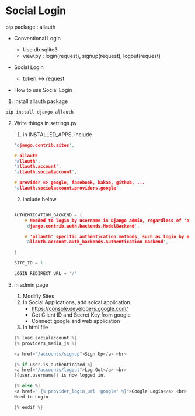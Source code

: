 # Social Login

pip package : allauth

* Conventional Login
    - Use db.sqlite3
    - view.py : login(request), signup(request), logout(request)


* Social Login
    - token <-> request


* How to use Social Login

1. install allauth package
```c
pip install django-allauth
```

2. Write things in settings.py
    1) in INSTALLED_APPS, include
    ```c
    'django.contrib.sites',

    # allauth
    'allauth',
    'allauth.account',
    'allauth.socialaccount',

    # provider => google, facebook, kakao, github, ...
    'allauth.socialaccount.providers.google',
    ```  

    2) include below
    ```c
    
    AUTHENTICATION_BACKEND = (
        # Needed to login by username in Django admin, regardless of 'allauth'
        'django.contrib.auth.backends.ModelBackend',

        # 'allauth' specific authentication methods, such as login by email
        'allauth.account.auth_backends.Authentication Backend',

    )

    SITE_ID = 1

    LOGIN_REDIRECT_URL = '/'
    ```  

3. in admin page
    1) Modifiy Sites  
    2) In Social Applications, add soical application. 
        - https://console.developers.google.com/
        - Get Client ID and Secret Key from google
        - Connect google and web application  
    3) In html file
    ```c
    {% load socialaccount %}
    {% providers_media_js %}

    <a href="/accounts/signup">Sign Up</a> <br>

    {% if user.is_authenticated %}
    <a href="/accounts/logout">Log Out</a> <br>
    {{user.username}} is now logged in.

    {% else %}
    <a href=" {% provider_login_url 'google' %}">Google Login</a> <br>
    Need to Login

    {% endif %}
    ```
    